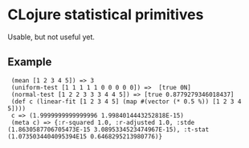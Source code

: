 # CLojure statistical primitives

Usable, but not useful yet.


## Example
```
 (mean [1 2 3 4 5]) => 3
 (uniform-test [1 1 1 1 1 0 0 0 0 0]) =>  [true 0N]
 (normal-test [1 2 2 3 3 3 4 4 5]) => [true 0.8779279346018437]
 (def c (linear-fit [1 2 3 4 5] (map #(vector (* 0.5 %)) [1 2 3 4 5])))
 c => (1.9999999999999996 1.9984014443252818E-15)
 (meta c) => {:r-squared 1.0, :r-adjusted 1.0, :stde (1.8630587706705473E-15 3.0895334523474967E-15), :t-stat (1.0735034404095394E15 0.6468295213980776)}
```







